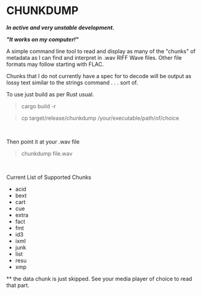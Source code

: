 # CHUNKDUMP

**_In active and very unstable development._**

**_"It works on my computer!"_**

A simple command line tool to read and display as many of the "chunks" of metadata as I can find and interpret in .wav
RIFF Wave files. Other file formats may follow starting with FLAC.

Chunks that I do not currently have a spec for to decode will be output as lossy text similar to the strings
command . . .
sort of.

To use just build as per Rust usual.
> cargo build -r

> cp target/release/chunkdump /your/executable/path/of/choice

&nbsp;

Then point it at your .wav file
> chunkdump file.wav

&nbsp;

Current List of Supported Chunks

- acid
- bext
- cart
- cue
- extra
- fact
- fmt
- id3
- ixml
- junk
- list
- resu
- xmp

** the data chunk is just skipped. See your media player of choice to read that part.